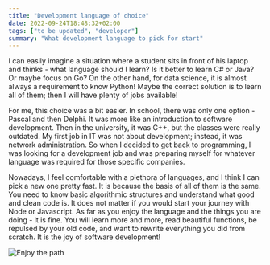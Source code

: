 ```yaml
---
title: "Development language of choice"
date: 2022-09-24T18:48:32+02:00
tags: ["to be updated", "developer"]
summary: "What development language to pick for start"
---
```

I can easily imagine a situation where a student sits in front of his laptop and thinks - what language should I learn? Is it better to learn C# or Java? Or maybe focus on Go? On the other hand, for data science, it is almost always a requirement to know Python! Maybe the correct solution is to learn all of them; then I will have plenty of jobs available!

For me, this choice was a bit easier. In school, there was only one option - Pascal and then Delphi. It was more like an introduction to software development. Then in the university, it was C++, but the classes were really outdated. My first job in IT was not about development; instead, it was network administration. So when I decided to get back to programming, I was looking for a development job and was preparing myself for whatever language was required for those specific companies. 

Nowadays, I feel comfortable with a plethora of languages, and I think I can pick a new one pretty fast. It is because the basis of all of them is the same. You need to know basic algorithmic structures and understand what good and clean code is. It does not matter if you would start your journey with Node or Javascript. As far as you enjoy the language and the things you are doing - it is fine. You will learn more and more, read beautiful functions, be repulsed by your old code, and want to rewrite everything you did from scratch. It is the joy of software development!

![Enjoy the path](/img/what-if-i-told-you-your-choice-does-not-matter.jpg)